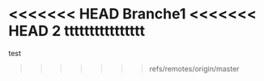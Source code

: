 <<<<<<< HEAD
Branche1 
<<<<<<< HEAD
2
tttttttttttttttt
=======
test
>>>>>>> refs/remotes/origin/master
